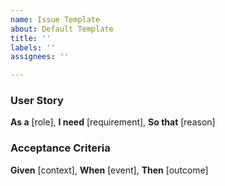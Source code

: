 ```yaml
---
name: Issue Template
about: Default Template
title: ''
labels: ''
assignees: ''

---
```


### User Story
**As a** [role], **I need** [requirement], **So that** [reason]

### Acceptance Criteria
**Given** [context], **When** [event], **Then** [outcome]
